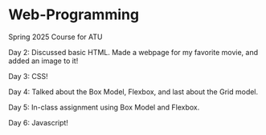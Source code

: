 # Web-Programming
Spring 2025 Course for ATU

Day 2: Discussed basic HTML. Made a webpage for my favorite movie, and added an image to it!

Day 3: CSS!

Day 4: Talked about the Box Model, Flexbox, and last about the Grid model.

Day 5: In-class assignment using Box Model and Flexbox.

Day 6: Javascript!
